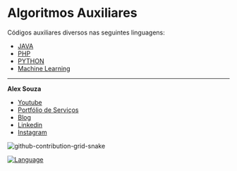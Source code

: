 # Algoritmos Auxiliares
Códigos auxiliares diversos nas seguintes linguagens:
- <a href='https://1drv.ms/u/s!AtlsFPWf_b5KvDAtbg5jNPyDN9Hv?e=a2nXLw'>JAVA</a>
- <a href='https://github.com/aasouzaconsult/Algoritmos/tree/main/PHP'>PHP</a>
- <a href='https://github.com/aasouzaconsult/Algoritmos/tree/main/Python'>PYTHON</a>
- <a href='https://github.com/aasouzaconsult/Algoritmos/tree/main/Machine%20Learning'>Machine Learning</a>


-----------
**Alex Souza**
- [Youtube](https://www.youtube.com/@alexsouzamsc)
- [Portfólio de Serviços](https://github.com/aasouzaconsult/Cientista-de-Dados)
- [Blog](https://medium.com/blog-do-zouza)
- [Linkedin](https://www.linkedin.com/in/alex-souza/)
- [Instagram](https://www.instagram.com/alexsouzamsc/)

![github-contribution-grid-snake](https://user-images.githubusercontent.com/29084827/164712340-6b03015f-a428-4731-b1b9-a5605de203b2.svg)

[![Language](https://img.shields.io/badge/AlexSouza-yellow.svg)](https://medium.com/blog-do-zouza)
